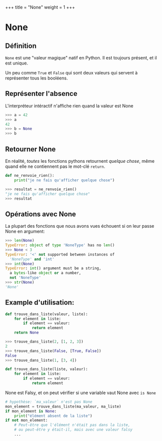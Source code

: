 +++
title = "None"
weight = 1
+++

# None

## Définition

`None` est une "valeur magique" natif en Python. Il est toujours présent, et il est unique.

Un peu comme `True` et `False` qui sont deux valeurs qui servent à représenter tous les booléens.

## Représenter l'absence

L'interpréteur intéractif n'affiche rien quand la valeur est None

```python
>>> a = 42
>>> a
42
>>> b = None
>>> b
```

## Retourner None

En réalité, *toutes* les fonctions pythons retournent *quelque chose*, même quand
elle ne contiennent pas le mot-clé `return`.

```python
def ne_renvoie_rien():
    print("je ne fais qu'afficher quelque chose")
```

```python
>>> resultat = ne_renvoie_rien()
"je ne fais qu'afficher quelque chose"
>>> resultat
```

## Opérations avec None

La plupart des fonctions que nous avons vues échouent si on leur passe None
en argument:

```python
>>> len(None)
TypeError: object of type 'NoneType' has no len()
>>> None < 3
TypeError: '<' not supported between instances of
  'NoneType' and 'int'
>>> int(None)
TypeError: int() argument must be a string,
  a bytes-like object or a number,
  not 'NoneType'
>>> str(None)
'None'
```

## Example d'utilisation:

```python
def trouve_dans_liste(valeur, liste):
    for element in liste:
        if element == valeur:
            return element
    return None
```

```python
>>> trouve_dans_liste(2, [1, 2, 3])
2
>>> trouve_dans_liste(False, [True, False])
False
>>> trouve_dans_liste(1, [3, 4])
```


```python
def trouve_dans_liste(liste, valeur):
    for element in liste:
        if element == valeur:
            return element
```

None est Falsy, et on peut vérifier si une variable vaut None avec `is None`

```python
# hypothèse: `ma_valeur` n'est pas None
mon_element = trouve_dans_liste(ma_valeur, ma_liste)
if mon_element is None:
    print("élément absent de la liste")
if not mon_element:
    # Peut-être que l'élément n'était pas dans la liste,
    # ou peut-être y était-il, mais avec une valeur falsy
    ...
```
